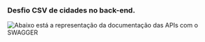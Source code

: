 ### Desfio CSV de cidades no back-end.

![Abaixo está a representação da documentação das APIs com o SWAGGER](https://github.com/OsmarVitor/desafio-backend/blob/master/src/main/resources/swagger/api-routes.png)
